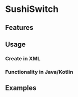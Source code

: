 # SushiSwitch

## Features

## Usage

### Create in XML

### Functionality in Java/Kotlin

## Examples
